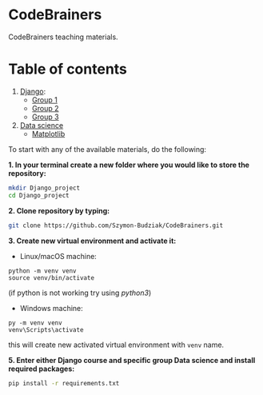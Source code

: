 # CodeBrainers

CodeBrainers teaching materials.

# Table of contents

1. [Django](https://github.com/Szymon-Budziak/CodeBrainers/tree/main/Django):
    - [Group 1](https://github.com/Szymon-Budziak/CodeBrainers/tree/main/Django/Group_1)
    - [Group 2](https://github.com/Szymon-Budziak/CodeBrainers/tree/main/Django/Group_2)
    - [Group 3]()
2. [Data science](https://github.com/Szymon-Budziak/CodeBrainers/tree/main/Data%20science)
    - [Matplotlib](https://github.com/Szymon-Budziak/CodeBrainers/blob/main/Data%20science/Matplotlib.ipynb)

To start with any of the available materials, do the following:

__1. In your terminal create a new folder where you would like to store the repository:__

```bash
mkdir Django_project
cd Django_project
```

__2. Clone repository by typing:__

```bash
git clone https://github.com/Szymon-Budziak/CodeBrainers.git
```

__3. Create new virtual environment and activate it:__

- Linux/macOS machine:

```
python -m venv venv
source venv/bin/activate
```

(if python is not working try using *python3*)

- Windows machine:

```
py -m venv venv
venv\Scripts\activate
```

this will create new activated virtual environment with `venv` name.

__5. Enter either Django course and specific group Data science and install required packages:__

```bash
pip install -r requirements.txt
```
